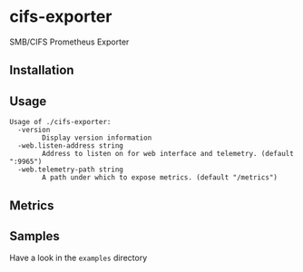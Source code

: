 # cifs-exporter
SMB/CIFS Prometheus Exporter

## Installation

## Usage
```
Usage of ./cifs-exporter:
  -version
        Display version information
  -web.listen-address string
        Address to listen on for web interface and telemetry. (default ":9965")
  -web.telemetry-path string
        A path under which to expose metrics. (default "/metrics")
```

## Metrics


## Samples

Have a look in the `examples` directory